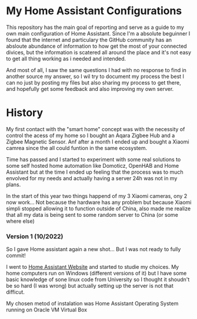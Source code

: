 # My Home Assistant Configurations

This repository has the main goal of reporting and serve as a guide to my own main configuration of Home Assistant.
Since I'm a absolute beguinner I found that the internet and particulary the GitHub community has an absloute abundance of information to how get the most of your connected divices, but the information is scatered all around the place and it's not easy to get all thing working as i needed and intended.

And most of all, I saw the same questions I had with no response to find in another source my answer, so I wil try to document my process the best I can no just by posting my files but also sharing my process to get there, and hopefully get some feedback and also improving my own server.

# History

My first contact with the "smart home" concept was with the necessity of control the acess of my home so I bought an Aqara Zigbee Hub and a Zigbee Magnetic Sensor. Anf after a month I ended up and bought a Xiaomi camrea since the all could funtion in the same ecosystem.

Time has passed and I started to experiment with some real solutions to some self hosted home automation like Domoticz, OpenHAB and Home Assistant but at the time I ended up feeling that the process was to much envolved for my needs and actually having a server 24h was not in my plans.

In the start of this year two things happend of my 3 Xiaomi cameras, ony 2 now work... Not because the hardware has any problem but because Xiaomi simpli stopped allowing it to function outside of China, also made me realize that all my data is being sent to some random server to China (or some where else)

### Version 1 (10/2022)

So I gave Home assistant again a new shot... But I was not ready to fully commit!

I went to [Home Assistant Website](https://www.home-assistant.io/) and started to studie my choices. My home computers run on Windows (different versions of it) but I have some basic knowledge of sone linux code from University so I thought it shoudn't be so hard (I was wrong) but actually setting up the server is not that difficut.

My chosen metod of instalation was Home Assistant Operating System running on Oracle VM Virtual Box
